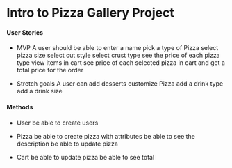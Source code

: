# Intro to Pizza Gallery Project

#### User Stories ####
  * MVP
    A user should be able to
      enter a name
      pick a type of Pizza
      select pizza size
      select cut style
      select crust type
      see the price of each pizza type
      view items in cart
      see price of each selected pizza in cart
      and get a total price for the order

  * Stretch goals
     A user can
      add desserts
      customize Pizza
      add a drink type
      add a drink size
 
 #### Methods ####
  * User
    be able to create users

  * Pizza
    be able to create pizza with attributes
    be able to see the description
    be able to update pizza


  * Cart
    be able to update pizza
    be able to see total